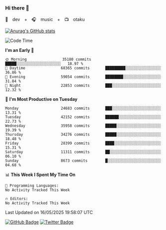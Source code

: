 ### Hi there 👋

🚀　dev　+　🎧　music　+　📺　otaku


[![Anurag's GitHub stats](https://github-readme-stats.vercel.app/api?username=koheitasaka&count_private=true&show_icons=true&theme=monokai)](https://github.com/koheitasaka/github-readme-stats)

<!--START_SECTION:waka-->
![Code Time](http://img.shields.io/badge/Code%20Time-1%2C161%20hrs%2023%20mins-blue)

**I'm an Early 🐤** 

```text
🌞 Morning                35180 commits       █████░░░░░░░░░░░░░░░░░░░░   18.97 % 
🌆 Daytime                68365 commits       █████████░░░░░░░░░░░░░░░░   36.86 % 
🌃 Evening                59054 commits       ████████░░░░░░░░░░░░░░░░░   31.84 % 
🌙 Night                  22853 commits       ███░░░░░░░░░░░░░░░░░░░░░░   12.32 % 
```
📅 **I'm Most Productive on Tuesday** 

```text
Monday                   24683 commits       ███░░░░░░░░░░░░░░░░░░░░░░   13.31 % 
Tuesday                  42152 commits       ██████░░░░░░░░░░░░░░░░░░░   22.73 % 
Wednesday                35958 commits       █████░░░░░░░░░░░░░░░░░░░░   19.39 % 
Thursday                 34276 commits       █████░░░░░░░░░░░░░░░░░░░░   18.48 % 
Friday                   28399 commits       ████░░░░░░░░░░░░░░░░░░░░░   15.31 % 
Saturday                 11311 commits       ██░░░░░░░░░░░░░░░░░░░░░░░   06.10 % 
Sunday                   8673 commits        █░░░░░░░░░░░░░░░░░░░░░░░░   04.68 % 
```


📊 **This Week I Spent My Time On** 

```text
💬 Programming Languages: 
No Activity Tracked This Week

🔥 Editors: 
No Activity Tracked This Week
```


 Last Updated on 16/05/2025 19:58:07 UTC
<!--END_SECTION:waka-->

[![GitHub Badge](https://img.shields.io/badge/GitHub-100000?style=for-the-badge&logo=github&logoColor=white)](https://github.com/koheitasaka)
[![Twitter Badge](https://img.shields.io/badge/Twitter-1DA1F2?style=for-the-badge&logo=twitter&logoColor=white)](https://twitter.com/sleep_asleep_)
